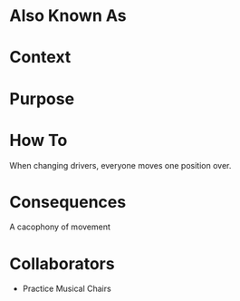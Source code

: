 ---
---
# Also Known As

# Context

# Purpose

# How To

When changing drivers, everyone moves one position over.

# Consequences

A cacophony of movement

# Collaborators

- Practice Musical Chairs
